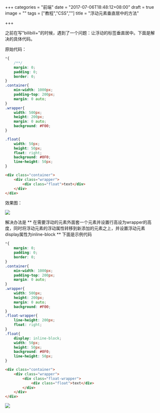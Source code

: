 +++
categories = "前端"
date = "2017-07-06T18:48:12+08:00"
draft = true
image = ""
tags = ["教程","CSS",""]
title = "浮动元素垂直居中的方法"

+++

之前在写"bilibili+"的时候，遇到了一个问题：让浮动的标签垂直居中。下面是解决的具体代码。

原始代码：


```css
*{
    /**/
    margin: 0;
    padding: 0;
    border: 0;
}
.container{
    min-width: 1000px;
    padding-top: 200px;
    margin: 0 auto;
}
.wrapper{
    width: 500px;
    height: 200px;
    margin: 0 auto;
    background: #F00;
}

.float{
    width: 50px;
    height: 50px;
    float: right;
    background: #0F0;
    line-height: 50px;
}
```

```html
<div class="container">
    <div class="wrapper">
        <div class="float">text</div>
    </div>
</div>
```
效果图：

![](https://ws1.sinaimg.cn/large/006B8wjnly1fhaf13fp4fj30f106q0sj.jpg)

解决办法是 ** 在需要浮动的元素外面套一个元素并设置行高设为wrapper的高度，同时将浮动元素的浮动属性转移到新添加的元素之上，并设置浮动元素display属性为inline-block ** 下面是示例代码

```css
*{
    margin: 0;
    padding: 0;
    border: 0;
}
.container{
    min-width: 1000px;
    padding-top: 200px;
    margin: 0 auto;
}
.wrapper{
    width: 500px;
    height: 200px;
    margin: 0 auto;
    background: #F00;
}
.float-wrapper{
    line-height: 200px;
    float: right;
}
.float{
    display: inline-block;
    width: 50px;
    height: 50px;
    background: #0F0;
    line-height: 50px;
}
```

```html
<div class="container">
    <div class="wrapper">
        <div class="float-wrapper">
            <div class="float">text</div>
        </div>
    </div>
</div>
```

![](https://ws1.sinaimg.cn/large/006B8wjnly1fhaf2drxi1j30ex06hwea.jpg)